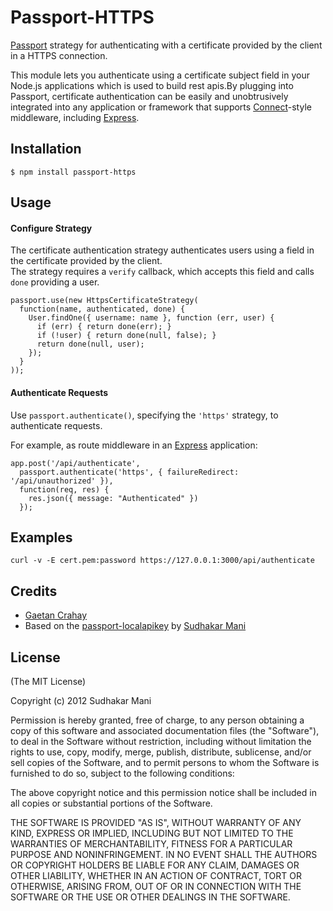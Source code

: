 # Passport-HTTPS

[Passport](http://passportjs.org/) strategy for authenticating with a certificate provided by the client in a HTTPS connection.

This module lets you authenticate using a certificate subject field in your Node.js
applications which is used to build rest apis.By plugging into Passport, certificate authentication can be easily and
unobtrusively integrated into any application or framework that supports
[Connect](http://www.senchalabs.org/connect/)-style middleware, including
[Express](http://expressjs.com/).

## Installation

    $ npm install passport-https

## Usage

#### Configure Strategy

The certificate authentication strategy authenticates users using a field in the certificate provided by the client.  
The strategy requires a `verify` callback, which accepts this
field and calls `done` providing a user.

    passport.use(new HttpsCertificateStrategy(
      function(name, authenticated, done) {
        User.findOne({ username: name }, function (err, user) {
          if (err) { return done(err); }
          if (!user) { return done(null, false); }
          return done(null, user);
        });
      }
    ));

#### Authenticate Requests

Use `passport.authenticate()`, specifying the `'https'` strategy, to
authenticate requests.

For example, as route middleware in an [Express](http://expressjs.com/)
application:

    app.post('/api/authenticate', 
      passport.authenticate('https', { failureRedirect: '/api/unauthorized' }),
      function(req, res) {
        res.json({ message: "Authenticated" })
      });

## Examples

    curl -v -E cert.pem:password https://127.0.0.1:3000/api/authenticate

## Credits

  - [Gaetan Crahay](http://twitter.com/gcrahay)
  - Based on the [passport-localapikey](https://github.com/cholalabs/passport-localapikey) by [Sudhakar Mani](http://twitter.com/sudhakarmani)

## License

(The MIT License)

Copyright (c) 2012 Sudhakar Mani

Permission is hereby granted, free of charge, to any person obtaining a copy of
this software and associated documentation files (the "Software"), to deal in
the Software without restriction, including without limitation the rights to
use, copy, modify, merge, publish, distribute, sublicense, and/or sell copies of
the Software, and to permit persons to whom the Software is furnished to do so,
subject to the following conditions:

The above copyright notice and this permission notice shall be included in all
copies or substantial portions of the Software.

THE SOFTWARE IS PROVIDED "AS IS", WITHOUT WARRANTY OF ANY KIND, EXPRESS OR
IMPLIED, INCLUDING BUT NOT LIMITED TO THE WARRANTIES OF MERCHANTABILITY, FITNESS
FOR A PARTICULAR PURPOSE AND NONINFRINGEMENT. IN NO EVENT SHALL THE AUTHORS OR
COPYRIGHT HOLDERS BE LIABLE FOR ANY CLAIM, DAMAGES OR OTHER LIABILITY, WHETHER
IN AN ACTION OF CONTRACT, TORT OR OTHERWISE, ARISING FROM, OUT OF OR IN
CONNECTION WITH THE SOFTWARE OR THE USE OR OTHER DEALINGS IN THE SOFTWARE.
